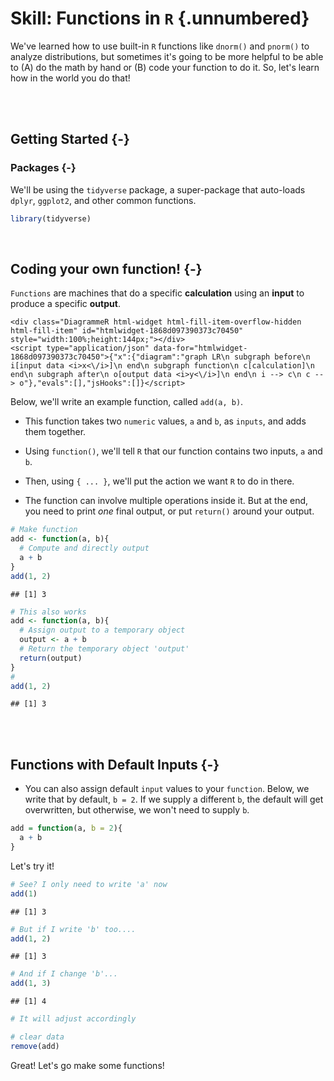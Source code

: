 # Skill: Functions in `R` {.unnumbered}



We've learned how to use built-in `R` functions like `dnorm()` and `pnorm()` to analyze distributions, but sometimes it's going to be more helpful to be able to (A) do the math by hand or (B) code your function to do it. So, let's learn how in the world you do that!

<br>
<br>

## Getting Started {-}

### Packages {-}

We'll be using the `tidyverse` package, a super-package that auto-loads `dplyr`, `ggplot2`, and other common functions.


```r
library(tidyverse)
```

<br>

## Coding your own function! {-}

`Functions` are machines that do a specific **calculation** using an **input** to produce a specific **output**.


```{=html}
<div class="DiagrammeR html-widget html-fill-item-overflow-hidden html-fill-item" id="htmlwidget-1868d097390373c70450" style="width:100%;height:144px;"></div>
<script type="application/json" data-for="htmlwidget-1868d097390373c70450">{"x":{"diagram":"graph LR\n subgraph before\n i[input data <i>x<\/i>]\n end\n subgraph function\n c[calculation]\n end\n subgraph after\n o[output data <i>y<\/i>]\n end\n i --> c\n c --> o"},"evals":[],"jsHooks":[]}</script>
```

Below, we'll write an example function, called `add(a, b)`. 

- This function takes two `numeric` values, `a` and `b`, as `inputs`, and adds them together. 

- Using `function()`, we'll tell `R` that our function contains two inputs, `a` and `b`. 

- Then, using `{ ... }`, we'll put the action we want `R` to do in there. 

- The function can involve multiple operations inside it. But at the end, you need to print *one* final output, or put `return()` around your output.


```r
# Make function
add <- function(a, b){
  # Compute and directly output
  a + b 
}
add(1, 2)
```

```
## [1] 3
```


```r
# This also works
add <- function(a, b){
  # Assign output to a temporary object
  output <- a + b
  # Return the temporary object 'output'
  return(output)
}
# 
add(1, 2)
```

```
## [1] 3
```

<br>
<br>

## Functions with Default Inputs {-}

- You can also assign default `input` values to your `function`. Below, we write that by default, `b = 2`. If we supply a different `b`, the default will get overwritten, but otherwise, we won't need to supply `b`.


```r
add = function(a, b = 2){
  a + b
}
```

Let's try it!


```r
# See? I only need to write 'a' now 
add(1)
```

```
## [1] 3
```

```r
# But if I write 'b' too....
add(1, 2)
```

```
## [1] 3
```

```r
# And if I change 'b'...
add(1, 3)
```

```
## [1] 4
```

```r
# It will adjust accordingly
```


```r
# clear data
remove(add)
```

Great! Let's go make some functions!


